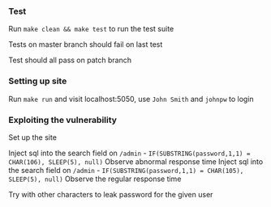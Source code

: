 ### Test
Run `make clean && make test` to run the test suite

Tests on master branch should fail on last test

Test should all pass on patch branch

### Setting up site
Run `make run` and visit localhost:5050, use `John Smith` and `johnpw` to login

### Exploiting the vulnerability
Set up the site

Inject sql into the search field on `/admin` - `IF(SUBSTRING(password,1,1) = CHAR(106), SLEEP(5), null)`
Observe abnormal response time
Inject sql into the search field on `/admin` - `IF(SUBSTRING(password,1,1) = CHAR(105), SLEEP(5), null)`
Observe the regular response time

Try with other characters to leak password for the given user
